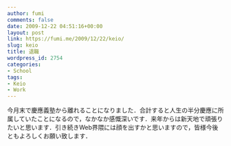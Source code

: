 ```yaml
---
author: fumi
comments: false
date: 2009-12-22 04:51:16+00:00
layout: post
link: https://fumi.me/2009/12/22/keio/
slug: keio
title: 退職
wordpress_id: 2754
categories:
- School
tags:
- Keio
- Work
---
```


今月末で慶應義塾から離れることになりました．合計すると人生の半分慶應に所属していたことになるので，なかなか感慨深いです．来年からは新天地で頑張りたいと思います．引き続きWeb界隈には顔を出すかと思いますので，皆様今後ともよろしくお願い致します．
